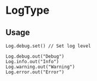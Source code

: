 # LogType

## Usage

```
Log.debug.set() // Set log level

Log.debug.out("Debug")
Log.info.out("Info")
Log.warning.out("Warning")
Log.error.out("Error")
```

